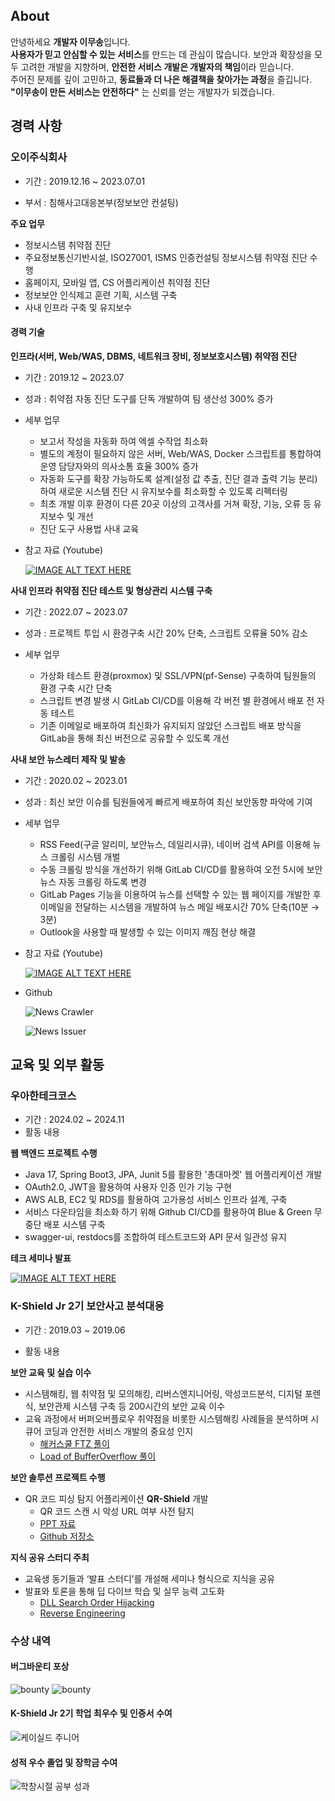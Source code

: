 ## About

안녕하세요 **개발자 이무송**입니다.  
**사용자가 믿고 안심할 수 있는 서비스**를 만드는 데 관심이 많습니다.
보안과 확장성을 모두 고려한 개발을 지향하며, **안전한 서비스 개발은 개발자의 책임**이라 믿습니다.  
주어진 문제를 깊이 고민하고, **동료들과 더 나은 해결책을 찾아가는 과정**을 즐깁니다.  
**"이무송이 만든 서비스는 안전하다"** 는 신뢰를 얻는 개발자가 되겠습니다.

## 경력 사항

### 오이주식회사

* 기간 : 2019.12.16 ~ 2023.07.01

* 부서 : 침해사고대응본부(정보보안 컨설팅)

**주요 업무** 

* 정보시스템 취약점 진단
* 주요정보통신기반시설, ISO27001, ISMS 인증컨설팅 정보시스템 취약점 진단 수행
* 홈페이지, 모바일 앱, CS 어플리케이션 취약점 진단
* 정보보안 인식제고 훈련 기획, 시스템 구축
* 사내 인프라 구축 및 유지보수 


#### 경력 기술

**인프라(서버, Web/WAS, DBMS, 네트워크 장비, 정보보호시스템) 취약점 진단**

* 기간 : 2019.12 ~ 2023.07
* 성과 : 취약점 자동 진단 도구를 단독 개발하여 팀 생산성 300% 증가
* 세부 업무

    - 보고서 작성을 자동화 하여 엑셀 수작업 최소화
    - 별도의 계정이 필요하지 않은 서버, Web/WAS, Docker 스크립트를 통합하여 운영 담당자와의 의사소통 효율 300% 증가
    - 자동화 도구를 확장 가능하도록 설계(설정 값 추출, 진단 결과 출력 기능 분리)하여 새로운 시스템 진단 시 유지보수를 최소화할 수 있도록 리펙터링
    - 최초 개발 이후 환경이 다른 20곳 이상의 고객사를 거쳐 확장, 기능, 오류 등 유지보수 및 개선
    - 진단 도구 사용법 사내 교육 

* 참고 자료 (Youtube)

    [![IMAGE ALT TEXT HERE](http://img.youtube.com/vi/fCxAIZc_xj8/0.jpg)](https://youtu.be/fCxAIZc_xj8)

**사내 인프라 취약점 진단 테스트 및 형상관리 시스템 구축**

* 기간 : 2022.07 ~ 2023.07
* 성과 : 프로젝트 투입 시 환경구축 시간 20% 단축, 스크립트 오류율 50% 감소
* 세부 업무

    - 가상화 테스트 환경(proxmox) 및 SSL/VPN(pf-Sense) 구축하여 팀원들의 환경 구축 시간 단축
    - 스크립트 변경 발생 시 GitLab CI/CD를 이용해 각 버전 별 환경에서 배포 전 자동 테스트
    - 기존 이메일로 배포하여 최신화가 유지되지 않았던 스크립트 배포 방식을 GitLab을 통해 최신 버전으로 공유할 수 있도록 개선 

**사내 보안 뉴스레터 제작 및 발송**

* 기간 : 2020.02 ~ 2023.01
* 성과 : 최신 보안 이슈를 팀원들에게 빠르게 배포하여 최신 보안동향 파악에 기여
* 세부 업무

    - RSS Feed(구글 알리미, 보안뉴스, 데일리시큐), 네이버 검색 API를 이용해 뉴스 크롤링 시스템 개벌
    - 수동 크롤링 방식을 개선하기 위해 GitLab CI/CD를 활용하여 오전 5시에 보안 뉴스 자동 크롤링 하도록 변경
    - GitLab Pages 기능을 이용하여 뉴스를 선택할 수 있는 웹 페이지를 개발한 후 이메일을 전달하는 시스템을 개발하여 뉴스 메일 배포시간 70% 단축(10분 → 3분)
    - Outlook을 사용할 때 발생할 수 있는 이미지 깨짐 현상 해결

* 참고 자료 (Youtube)

    [![IMAGE ALT TEXT HERE](http://img.youtube.com/vi/EqdP1rJLXiI/0.jpg)](https://youtu.be/EqdP1rJLXiI)

* Github

    ![News Crawler](https://github-readme-stats.vercel.app/api/pin/?username=fromitive&repo=news-crawler)
    
    ![News Issuer](https://github-readme-stats.vercel.app/api/pin/?username=fromitive&repo=news-issuer)
 

## 교육 및 외부 활동

### 우아한테크코스

* 기간 : 2024.02 ~ 2024.11
* 활동 내용 

**웹 백엔드 프로젝트 수행**

 - Java 17, Spring Boot3, JPA, Junit 5를 활용한 '총대마켓' 웹 어플리케이션 개발
 - OAuth2.0, JWT을 활용하여 사용자 인증 인가 기능 구현
 - AWS ALB, EC2 및 RDS를 활용하여 고가용성 서비스 인프라 설계, 구축
 - 서비스 다운타임을 최소화 하기 위해 Github CI/CD를 활용하여 Blue & Green 무중단 배포 시스템 구축  
 - swagger-ui, restdocs를 조합하여 테스트코드와 API 문서 일관성 유지

**테크 세미나 발표** 

   [![IMAGE ALT TEXT HERE](http://img.youtube.com/vi/1S6kS1dAlkM/0.jpg)](https://youtu.be/1S6kS1dAlkM)

### K-Shield Jr 2기 보안사고 분석대응

* 기간 : 2019.03 ~ 2019.06

* 활동 내용  

**보안 교육 및 실습 이수**

- 시스템해킹, 웹 취약점 및 모의해킹, 리버스엔지니어링, 악성코드분석, 디지털 포렌식, 보안관제 시스템 구축 등 200시간의 보안 교육 이수  
- 교육 과정에서 버퍼오버플로우 취약점을 비롯한 시스템해킹 사례들을 분석하며 시큐어 코딩과 안전한 서비스 개발의 중요성 인지  
    - [해커스쿨 FTZ 풀이](https://www.slideshare.net/slideshow/ftz-170488794/170488794)  
    - [Load of BufferOverflow 풀이](https://www.slideshare.net/fromitive/load-of-buffer-overflow)

**보안 솔루션 프로젝트 수행**  

- QR 코드 피싱 탐지 어플리케이션 **QR-Shield** 개발  
    - QR 코드 스캔 시 악성 URL 여부 사전 탐지  
    - [PPT 자료](https://www.slideshare.net/slideshow/project-of-kshieldopenseminar/172781161)  
    - [Github 저장소](https://github.com/fromitive/QRpreviewer)

**지식 공유 스터디 주최**  

- 교육생 동기들과 ‘발표 스터디’를 개설해 세미나 형식으로 지식을 공유  
- 발표와 토론을 통해 딥 다이브 학습 및 실무 능력 고도화  
    - [DLL Search Order Hijacking](https://www.slideshare.net/slideshow/dll-search-order-hijacking)  
    - [Reverse Engineering](https://www.slideshare.net/slideshow/reverse-engineering-20150209/170490302)

### 수상 내역

#### 버그바운티 포상

![bounty](resource/bounty1.png)
![bounty](resource/bounty2.png)

#### K-Shield Jr 2기 학업 최우수 및 인증서 수여

![케이실드 주니어](resource/k-shield.png)

#### 성적 우수 졸업 및 장학금 수여

![학창시절 공부 성과](resource/school.png)
